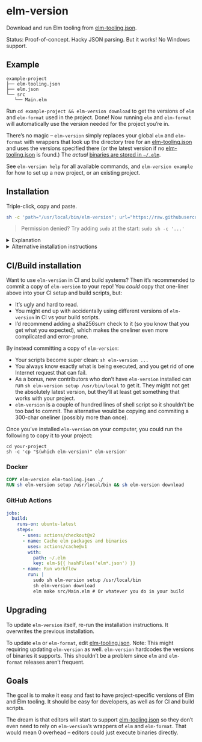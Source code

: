 # elm-version

Download and run Elm tooling from [elm-tooling.json].

Status: Proof-of-concept. Hacky JSON parsing. But it works! No Windows support.

## Example

```
example-project
├── elm-tooling.json
├── elm.json
└── src
   └── Main.elm
```

Run `cd example-project && elm-version download` to get the versions of `elm` and `elm-format` used in the project. Done! Now running `elm` and `elm-format` will automatically use the version needed for the project you’re in.

There’s no magic – `elm-version` simply replaces your global `elm` and `elm-format` with wrappers that look up the directory tree for an [elm-tooling.json] and uses the versions specified there (or the latest version if no [elm-tooling.json] is found.) The _actual_ [binaries are stored in `~/.elm`][binaries].

See `elm-version help` for all available commands, and `elm-version example` for how to set up a new project, or an existing project.

## Installation

Triple-click, copy and paste.

```sh
sh -c 'path="/usr/local/bin/elm-version"; url="https://raw.githubusercontent.com/lydell/elm-version/v1.0.0/elm-version"; if type curl > /dev/null; then curl -#fLo "$path" "$url"; else wget -nv -O "$path" "$url"; fi && chmod +x "$path" && elm-version setup "$(dirname "$path")"'
```

> Permission denied? Try adding `sudo` at the start: `sudo sh -c '...'`

<details>
<summary>Explanation</summary>

- `sh -c '...'`: Execute `...` in the `sh` shell. Why? Copy-paste compatibility with most shells and it’s easy to add `sudo` if needed.
- `path="/usr/local/bin/elm-version"`: Set the variable `path` to where to install `elm-version`.
- `url="https://raw.githubusercontent.com/lydell/elm-version/v1.0.0/elm-version"`: Set the variable `url` to where to download `elm-version` from. Visit this URL first if you want to see what the code looks like before running it.
- `if type curl > /dev/null; then curl -#fLo "$path" "$url"; else wget -nv -O "$path" "$url"; fi`: Download `elm-version` from `url` to `path` using `curl` if available and `wget` otherwise.
- `chmod +x "$path"`: Make the downloaded `elm-version` executable.
- `elm-version setup "$(dirname "$path")"`: Create wrappers for `elm` and `elm-format`, in the same directory as `elm-version`.

</details>

<details>
<summary>Alternative installation instructions</summary>

- Download the `elm-version` shell script from this repo.
- Make it executable.
- Put it in your `$PATH`.
- Run `elm-version setup SOME_DIR_IN_PATH` to create wrappers for `elm` and `elm-format`.

</details>

## CI/Build installation

Want to use `elm-version` in CI and build systems? Then it’s recommended to commit a copy of `elm-version` to your repo! You _could_ copy that one-liner above into your CI setup and build scripts, but:

- It’s ugly and hard to read.
- You might end up with accidentally using different versions of `elm-version` in CI vs your build scripts.
- I’d recommend adding a sha256sum check to it (so you know that you get what you expected), which makes the oneliner even more complicated and error-prone.

By instead committing a copy of `elm-version`:

- Your scripts become super clean: `sh elm-version ...`
- You always know exactly what is being executed, and you get rid of one Internet request that can fail.
- As a bonus, new contributors who don’t have `elm-version` installed can run `sh elm-version setup /usr/bin/local` to get it. They might not get the absolutely latest version, but they’ll at least get something that works with your project.
- `elm-version` is a couple of hundred lines of shell script so it shouldn’t be too bad to commit. The alternative would be copying and commiting a 300-char oneliner (possibly more than once).

Once you’ve installed `elm-version` on your computer, you could run the following to copy it to your project:

```
cd your-project
sh -c 'cp "$(which elm-version)" elm-version'
```

### Docker

```Dockerfile
COPY elm-version elm-tooling.json ./
RUN sh elm-version setup /usr/local/bin && sh elm-version download
```

### GitHub Actions

```yaml
jobs:
  build:
    runs-on: ubuntu-latest
    steps:
      - uses: actions/checkout@v2
      - name: Cache elm packages and binaries
        uses: actions/cache@v1
        with:
          path: ~/.elm
          key: elm-${{ hashFiles('elm*.json') }}
      - name: Run workflow
        run: |
          sudo sh elm-version setup /usr/local/bin
          sh elm-version download
          elm make src/Main.elm # Or whatever you do in your build
```

## Upgrading

To update `elm-version` itself, re-run the installation instructions. It overwrites the previous installation.

To update `elm` or `elm-format`, edit [elm-tooling.json]. Note: This might requiring updating `elm-version` as well. `elm-version` hardcodes the versions of binaries it supports. This shouldn’t be a problem since `elm` and `elm-format` releases aren’t frequent.

## Goals

The goal is to make it easy and fast to have project-specific versions of Elm and Elm tooling. It should be easy for developers, as well as for CI and build scripts.

The dream is that editors will start to support [elm-tooling.json] so they don’t even need to rely on `elm-version`’s wrappers of `elm` and `elm-format`. That would mean 0 overhead – editors could just execute binaries directly.

[binaries]: https://github.com/lydell/elm-tooling.json#binaries
[elm-tooling.json]: https://github.com/lydell/elm-tooling.json
